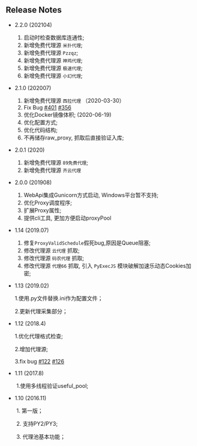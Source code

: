 ## Release Notes

* 2.2.0 (202104)

    1. 启动时检查数据库连通性;
    2. 新增免费代理源 `米扑代理`;
    3. 新增免费代理源 `Pzzqz`;
    4. 新增免费代理源 `神鸡代理`;
    5. 新增免费代理源 `极速代理`;
    6. 新增免费代理源 `小幻代理`;
    
* 2.1.0 (202007)

    1. 新增免费代理源 `西拉代理`  （2020-03-30）
    2. Fix Bug [#401](https://github.com/jhao104/proxy_pool/issues/401) [#356](https://github.com/jhao104/proxy_pool/issues/356)
    3. 优化Docker镜像体积; (2020-06-19)
    4. 优化配置方式;
    5. 优化代码结构;
    6. 不再储存raw_proxy, 抓取后直接验证入库;

* 2.0.1 (2020)

    1. 新增免费代理源 `89免费代理`;
    2. 新增免费代理源 `齐云代理` 
    
* 2.0.0 (201908)

    1. WebApi集成Gunicorn方式启动, Windows平台暂不支持;
    2. 优化Proxy调度程序;
    3. 扩展Proxy属性;
    4. 提供cli工具, 更加方便启动proxyPool
    
* 1.14 (2019.07)

    1. 修复`ProxyValidSchedule`假死bug,原因是Queue阻塞;
    2. 修改代理源 `云代理` 抓取;
    3. 修改代理源 `码农代理` 抓取;
    4. 修改代理源 `代理66` 抓取, 引入 `PyExecJS` 模块破解加速乐动态Cookies加密;
    
* 1.13 (2019.02)

  1.使用.py文件替换.ini作为配置文件；
  
  2.更新代理采集部分；
  
* 1.12 (2018.4)

  1.优化代理格式检查;

  2.增加代理源;

  3.fix bug [#122](https://github.com/jhao104/proxy_pool/issues/122) [#126](https://github.com/jhao104/proxy_pool/issues/126)

* 1.11 (2017.8)

　　1.使用多线程验证useful_pool;

* 1.10 (2016.11)

　　1. 第一版；

　　2. 支持PY2/PY3;

　　3. 代理池基本功能；